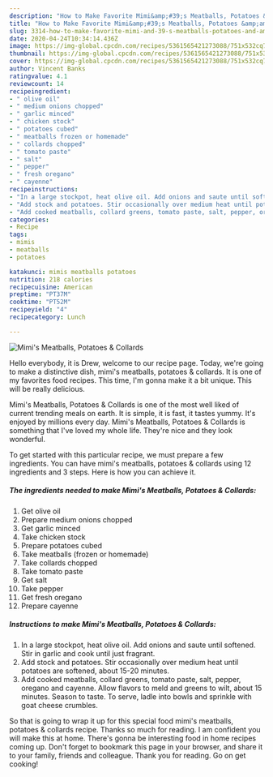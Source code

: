 ```yaml
---
description: "How to Make Favorite Mimi&amp;#39;s Meatballs, Potatoes &amp;amp; Collards"
title: "How to Make Favorite Mimi&amp;#39;s Meatballs, Potatoes &amp;amp; Collards"
slug: 3314-how-to-make-favorite-mimi-and-39-s-meatballs-potatoes-and-amp-collards
date: 2020-04-24T10:34:14.436Z
image: https://img-global.cpcdn.com/recipes/5361565421273088/751x532cq70/mimis-meatballs-potatoes-collards-recipe-main-photo.jpg
thumbnail: https://img-global.cpcdn.com/recipes/5361565421273088/751x532cq70/mimis-meatballs-potatoes-collards-recipe-main-photo.jpg
cover: https://img-global.cpcdn.com/recipes/5361565421273088/751x532cq70/mimis-meatballs-potatoes-collards-recipe-main-photo.jpg
author: Vincent Banks
ratingvalue: 4.1
reviewcount: 14
recipeingredient:
- " olive oil"
- " medium onions chopped"
- " garlic minced"
- " chicken stock"
- " potatoes cubed"
- " meatballs frozen or homemade"
- " collards chopped"
- " tomato paste"
- " salt"
- " pepper"
- " fresh oregano"
- " cayenne"
recipeinstructions:
- "In a large stockpot, heat olive oil. Add onions and saute until softened. Stir in garlic and cook until just fragrant."
- "Add stock and potatoes. Stir occasionally over medium heat until potatoes are softened, about 15-20 minutes."
- "Add cooked meatballs, collard greens, tomato paste, salt, pepper, oregano and cayenne. Allow flavors to meld and greens to wilt, about 15 minutes. Season to taste. To serve, ladle into bowls and sprinkle with goat cheese crumbles."
categories:
- Recipe
tags:
- mimis
- meatballs
- potatoes

katakunci: mimis meatballs potatoes 
nutrition: 218 calories
recipecuisine: American
preptime: "PT37M"
cooktime: "PT52M"
recipeyield: "4"
recipecategory: Lunch

---
```



![Mimi&#39;s Meatballs, Potatoes &amp; Collards](https://img-global.cpcdn.com/recipes/5361565421273088/751x532cq70/mimis-meatballs-potatoes-collards-recipe-main-photo.jpg)

Hello everybody, it is Drew, welcome to our recipe page. Today, we're going to make a distinctive dish, mimi&#39;s meatballs, potatoes &amp; collards. It is one of my favorites food recipes. This time, I'm gonna make it a bit unique. This will be really delicious.



Mimi&#39;s Meatballs, Potatoes &amp; Collards is one of the most well liked of current trending meals on earth. It is simple, it is fast, it tastes yummy. It's enjoyed by millions every day. Mimi&#39;s Meatballs, Potatoes &amp; Collards is something that I've loved my whole life. They're nice and they look wonderful.


To get started with this particular recipe, we must prepare a few ingredients. You can have mimi&#39;s meatballs, potatoes &amp; collards using 12 ingredients and 3 steps. Here is how you can achieve it.

<!--inarticleads1-->

##### The ingredients needed to make Mimi&#39;s Meatballs, Potatoes &amp; Collards:

1. Get  olive oil
1. Prepare  medium onions chopped
1. Get  garlic minced
1. Take  chicken stock
1. Prepare  potatoes cubed
1. Take  meatballs (frozen or homemade)
1. Take  collards chopped
1. Take  tomato paste
1. Get  salt
1. Take  pepper
1. Get  fresh oregano
1. Prepare  cayenne




<!--inarticleads2-->

##### Instructions to make Mimi&#39;s Meatballs, Potatoes &amp; Collards:

1. In a large stockpot, heat olive oil. Add onions and saute until softened. Stir in garlic and cook until just fragrant.
1. Add stock and potatoes. Stir occasionally over medium heat until potatoes are softened, about 15-20 minutes.
1. Add cooked meatballs, collard greens, tomato paste, salt, pepper, oregano and cayenne. Allow flavors to meld and greens to wilt, about 15 minutes. Season to taste. To serve, ladle into bowls and sprinkle with goat cheese crumbles.




So that is going to wrap it up for this special food mimi&#39;s meatballs, potatoes &amp; collards recipe. Thanks so much for reading. I am confident you will make this at home. There's gonna be interesting food in home recipes coming up. Don't forget to bookmark this page in your browser, and share it to your family, friends and colleague. Thank you for reading. Go on get cooking!
